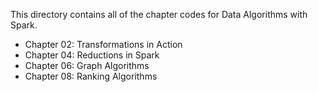 This directory contains all of the chapter codes for Data Algorithms with Spark.

* Chapter 02: Transformations in Action
* Chapter 04: Reductions in Spark
* Chapter 06: Graph Algorithms
* Chapter 08: Ranking Algorithms
